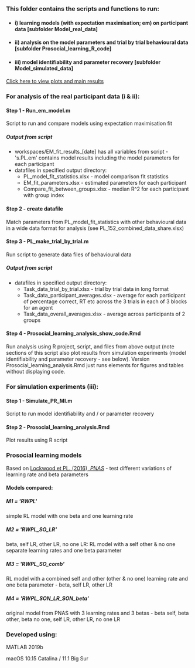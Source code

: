 ### This folder contains the scripts and functions to run:

- #### i) learning models (with expectation maximisation; em) on participant data [subfolder Model_real_data]
- #### ii) analysis on the model parameters and trial by trial behavioural data [subfolder Prosocial_learning_R_code]
- #### iii) model identifiability and parameter recovery [subfolder Model_simulated_data]

[Click here to view plots and main results](https://github.com/SDN-lab/Analysis_PL_ageing/blob/master/Prosocial_learning_R_code/Prosocial_learning_analysis.md)

### For analysis of the real participant data (i & ii):

#### Step 1 - Run_em_model.m 
Script to run and compare models using expectation maximisation fit

##### Output from script
   - workspaces/EM_fit_results_[date] has all variables from script
           - 's.PL.em' contains model results including the model parameters for each participant
   - datafiles in specified output directory:
       - PL_model_fit_statistics.xlsx - model comparison fit statistics
       - EM_fit_parameters.xlsx - estimated parameters for each participant
       - Compare_fit_between_groups.xlsx - median R^2 for each participant with group index

#### Step 2 - create datafile
Match parameters from PL_model_fit_statistics with other behavioural data in a wide data format for analysis (see PL_152_combined_data_share.xlsx)

#### Step 3 - PL_make_trial_by_trial.m 
Run script to generate data files of behavioural data

##### Output from script
   - datafiles in specified output directory:
       - Task_data_trial_by_trial.xlsx - trial by trial data in long format
       - Task_data_participant_averages.xlsx - average for each participant of percentage correct, RT etc across the 3 trials in each of 3 blocks for an agent
       - Task_data_overall_averages.xlsx - average across participants of 2 groups

#### Step 4 - Prosocial_learning_analysis_show_code.Rmd
Run analysis using R project, script, and files from above output (note sections of this script also plot results from simulation experiments (model identifiability and parameter recovery - see below). Version Prosocial_learning_analysis.Rmd just runs elements for figures and tables without displaying code.

### For simulation experiments (iii):

#### Step 1 - Simulate_PR_MI.m 
Script to run model identifiability and / or parameter recovery

#### Step 2 - Prosocial_learning_analysis.Rmd 
Plot results using R script

### Prosocial learning models 
Based on [Lockwood et PL. (2016), *PNAS*](https://doi.org/10.1073/pnas.1603198113) - test different variations of learning rate and beta parameters

#### Models compared:
##### M1 = **'RWPL'**
simple RL model with one beta and one learning rate

##### M2 = **'RWPL_SO_LR'**  
beta, self LR, other LR, no one LR: RL model with a self other & no one separate learning rates and one beta parameter

##### M3 = **'RWPL_SO_comb'** 
RL model with a combined self and other (other & no one) learning rate and one beta parameter - beta, self LR, other LR

##### M4 = **'RWPL_SON_LR_SON_beta'**
original model from PNAS with 3 learning rates and 3 betas - beta self, beta other, beta no one, self LR, other LR, no one LR

### Developed using:

MATLAB 2019b

macOS 10.15 Catalina / 11.1 Big Sur
